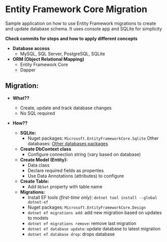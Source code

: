 # Entity Framework Core Migration

Sample application on how to use Entity Framework migrations to create and update database schema. It uses console app and SQLite for simplicity

**Check commits for steps and how to apply different concepts**

- **Database access**
  + MySQL, SQL Server, PostgreSQL, SQLite
- **ORM (Object Relational Mapping)**
  + Entity Framework Core
  + Dapper

## Migration:
- **What??**
  + Create, update and track database changes
  + No SQL required

- **How??**
  + **SQLite:**
    + Nuget packages: `Microsoft.EntityFrameworkCore.Sqlite`
    Other databases: [Other databases packages](https://learn.microsoft.com/en-us/ef/core/what-is-new/nuget-packages#database-providers)
  + **Create DbContext class**
    + Configure connection string (vary based on database)
  + **Create Model (Entity):**
    + Data class
    + Declare required fields as properties
    + Use Data Annotations (attributes) to configure
  + **Create Table:**
    + Add `DbSet` property with table name
  + **Migrations:**
    + Install EF tools *(first-time only)*: `dotnet tool install --global dotnet-ef`
    + Nuget packages: `Microsoft.EntityFrameworkCore.Design`
    + `dotnet ef migrations add`: add new migration based on updates to models
    + `dotnet ef migrations remove`: remove last migration
    + `dotnet ef database update`: update database to latest migration
    + `dotnet ef database drop`: drops database